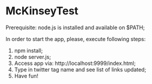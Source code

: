 # McKinseyTest

Prerequisite: node.js is installed and available on $PATH;

In order to start the app, please, execute following steps:

<ol>
<li>npm install;</li>
<li>node server.js;</li>
<li>Access app via: http://localhost:9999/index.html;</li>
<li>Type in twitter tag name and see list of links updated;</li>
<li>Have fun!</li>
<ol>
